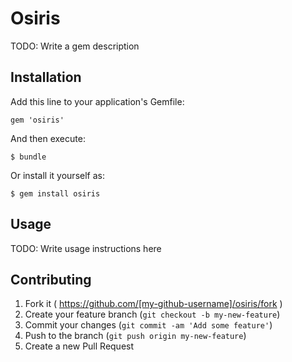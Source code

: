 # Osiris

TODO: Write a gem description

## Installation

Add this line to your application's Gemfile:

    gem 'osiris'

And then execute:

    $ bundle

Or install it yourself as:

    $ gem install osiris

## Usage

TODO: Write usage instructions here

## Contributing

1. Fork it ( https://github.com/[my-github-username]/osiris/fork )
2. Create your feature branch (`git checkout -b my-new-feature`)
3. Commit your changes (`git commit -am 'Add some feature'`)
4. Push to the branch (`git push origin my-new-feature`)
5. Create a new Pull Request
